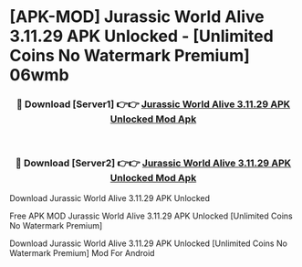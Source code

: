 # [APK-MOD] Jurassic World Alive 3.11.29 APK Unlocked - [Unlimited Coins No Watermark Premium] 06wmb



<div align="center">
<h3>🔴 Download [Server1] 👉👉 <a href="https://momento.my/?title=Jurassic_World_Alive_3.11.29_APK_Unlocked">Jurassic World Alive 3.11.29 APK Unlocked Mod Apk</a></h3><br>

<h3>🔴 Download [Server2] 👉👉 <a href="https://momento.my/?title=Jurassic_World_Alive_3.11.29_APK_Unlocked">Jurassic World Alive 3.11.29 APK Unlocked Mod Apk</a></h3>
</div>



Download Jurassic World Alive 3.11.29 APK Unlocked 

Free APK MOD Jurassic World Alive 3.11.29 APK Unlocked [Unlimited Coins No Watermark Premium]

Download Jurassic World Alive 3.11.29 APK Unlocked [Unlimited Coins No Watermark Premium] Mod For Android
